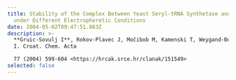 ```yaml
---
title: Stability of the Complex Between Yeast Seryl-tRNA Synthetase and tRNA Ser
  under Different Electrophoretic Conditions
date: 2004-05-02T09:47:51.863Z
description: >-
  **Gruic-Sovulj I**, Rokov-Plavec J, Močibob M, Kamenski T, Weygand-Đurašević
  I. Croat. Chem. Acta

  77 (2004) 599-604 <https://hrcak.srce.hr/clanak/151549>
selected: false
---
```

